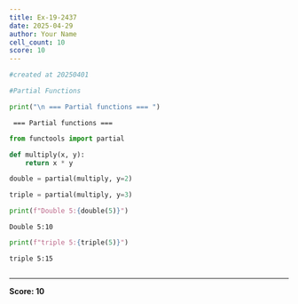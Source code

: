 ```yaml
---
title: Ex-19-2437
date: 2025-04-29
author: Your Name
cell_count: 10
score: 10
---
```


```python
#created at 20250401
```


```python
#Partial Functions
```


```python
print("\n === Partial functions === ")
```

    
     === Partial functions === 



```python
from functools import partial
```


```python
def multiply(x, y):
    return x * y
```


```python
double = partial(multiply, y=2)
```


```python
triple = partial(multiply, y=3)
```


```python
print(f"Double 5:{double(5)}")
```

    Double 5:10



```python
print(f"triple 5:{triple(5)}")
```

    triple 5:15



```python

```


---
**Score: 10**